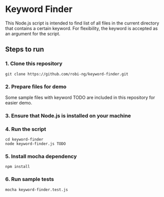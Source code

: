 # Keyword Finder

This Node.js script is intended to find list of all files in the current directory that contains a certain keyword. For flexibility, the keyword is accepted as an argument for the script.

## Steps to run

### 1. Clone this repository
```
git clone https://github.com/robi-ng/keyword-finder.git
```

### 2. Prepare files for demo
Some sample files with keyword TODO are included in this repository for easier demo.

### 3. Ensure that Node.js is installed on your machine

### 4. Run the script
```
cd keyword-finder
node keyword-finder.js TODO
```
### 5. Install mocha dependency
```
npm install
```
### 6. Run sample tests
```
mocha keyword-finder.test.js
``` 
